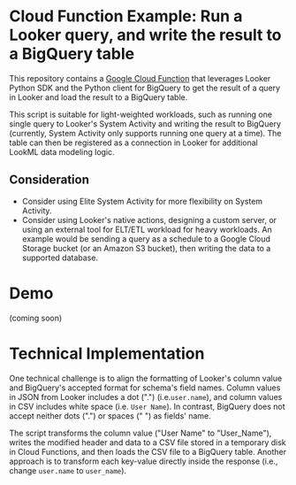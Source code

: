 # Cloud Function Example: Run a Looker query, and write the result to a BigQuery table

This repository contains a [Google Cloud Function](https://cloud.google.com/functions) that leverages Looker Python SDK and the Python client for BigQuery to get the result of a query in Looker and load the result to a BigQuery table.

This script is suitable for light-weighted workloads, such as running one single query to Looker's System Activity and writing the result to BigQuery (currently, System Activity only supports running one query at a time). The table can then be registered as a connection in Looker for additional LookML data modeling logic.

## Consideration
- Consider using Elite System Activity for more flexibility on System Activity.
- Consider using Looker's native actions, designing a custom server, or using an external tool for ELT/ETL workload for heavy workloads. An example would be sending a query as a schedule to a Google Cloud Storage bucket (or an Amazon S3 bucket), then writing the data to a supported database.

# Demo

(coming soon)

# Technical Implementation

One technical challenge is to align the formatting of Looker's column value and BigQuery's accepted format for schema's field names. Column values in JSON from Looker includes a dot (".") (i.e.`user.name`), and column values in CSV includes white space (i.e. `User Name`). In contrast, BigQuery does not accept neither dots (".") or spaces (" ") as fields' name.

The script transforms the column value ("User Name" to "User_Name"), writes the modified header and data to a CSV file stored in a temporary disk in Cloud Functions, and then loads the CSV file to a BigQuery table. Another approach is to transform each key-value directly inside the response (i.e., change `user.name` to `user_name`).
